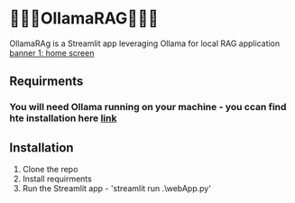 # 🦙🦜🔗OllamaRAG🔗🦜🦙

OllamaRAg is a Streamlit app leveraging Ollama for local RAG application
[banner 1: home screen](img/page.png)
## Requirments
### You will need Ollama running on your machine - you ccan find hte installation here [link](https://ollama.com/download)
## Installation
1. Clone the repo
2. Install requirments
3. Run the Streamlit app - 'streamlit run .\webApp.py'
